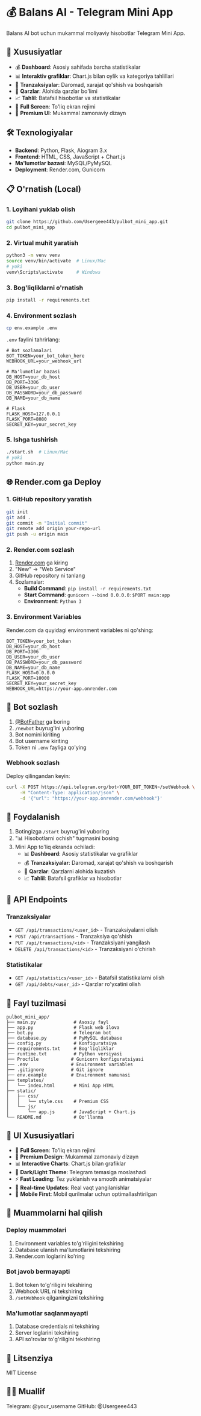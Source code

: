 # 💰 Balans AI - Telegram Mini App

Balans AI bot uchun mukammal moliyaviy hisobotlar Telegram Mini App.

## 🚀 Xususiyatlar

- 💰 **Dashboard**: Asosiy sahifada barcha statistikalar
- 📊 **Interaktiv grafiklar**: Chart.js bilan oylik va kategoriya tahlillari
- 💸 **Tranzaksiyalar**: Daromad, xarajat qo'shish va boshqarish
- 🏦 **Qarzlar**: Alohida qarzlar bo'limi
- 📈 **Tahlil**: Batafsil hisobotlar va statistikalar
- 📱 **Full Screen**: To'liq ekran rejimi
- 🎨 **Premium UI**: Mukammal zamonaviy dizayn

## 🛠 Texnologiyalar

- **Backend**: Python, Flask, Aiogram 3.x
- **Frontend**: HTML, CSS, JavaScript + Chart.js
- **Ma'lumotlar bazasi**: MySQL/PyMySQL
- **Deployment**: Render.com, Gunicorn

## 📋 O'rnatish (Local)

### 1. Loyihani yuklab olish
```bash
git clone https://github.com/Usergeee443/pulbot_mini_app.git
cd pulbot_mini_app
```

### 2. Virtual muhit yaratish
```bash
python3 -m venv venv
source venv/bin/activate  # Linux/Mac
# yoki
venv\Scripts\activate     # Windows
```

### 3. Bog'liqliklarni o'rnatish
```bash
pip install -r requirements.txt
```

### 4. Environment sozlash
```bash
cp env.example .env
```

`.env` faylini tahrirlang:
```env
# Bot sozlamalari
BOT_TOKEN=your_bot_token_here
WEBHOOK_URL=your_webhook_url

# Ma'lumotlar bazasi
DB_HOST=your_db_host
DB_PORT=3306
DB_USER=your_db_user
DB_PASSWORD=your_db_password
DB_NAME=your_db_name

# Flask
FLASK_HOST=127.0.0.1
FLASK_PORT=8080
SECRET_KEY=your_secret_key
```

### 5. Ishga tushirish
```bash
./start.sh  # Linux/Mac
# yoki
python main.py
```

## 🌐 Render.com ga Deploy

### 1. GitHub repository yaratish
```bash
git init
git add .
git commit -m "Initial commit"
git remote add origin your-repo-url
git push -u origin main
```

### 2. Render.com sozlash
1. [Render.com](https://render.com) ga kiring
2. "New" → "Web Service"
3. GitHub repository ni tanlang
4. Sozlamalar:
   - **Build Command**: `pip install -r requirements.txt`
   - **Start Command**: `gunicorn --bind 0.0.0.0:$PORT main:app`
   - **Environment**: `Python 3`

### 3. Environment Variables
Render.com da quyidagi environment variables ni qo'shing:
```
BOT_TOKEN=your_bot_token
DB_HOST=your_db_host
DB_PORT=3306
DB_USER=your_db_user
DB_PASSWORD=your_db_password
DB_NAME=your_db_name
FLASK_HOST=0.0.0.0
FLASK_PORT=10000
SECRET_KEY=your_secret_key
WEBHOOK_URL=https://your-app.onrender.com
```

## 🤖 Bot sozlash

1. [@BotFather](https://t.me/BotFather) ga boring
2. `/newbot` buyrug'ini yuboring
3. Bot nomini kiriting
4. Bot username kiriting
5. Token ni `.env` fayliga qo'ying

### Webhook sozlash
Deploy qilingandan keyin:
```bash
curl -X POST https://api.telegram.org/bot<YOUR_BOT_TOKEN>/setWebhook \
     -H "Content-Type: application/json" \
     -d '{"url": "https://your-app.onrender.com/webhook"}'
```

## 📱 Foydalanish

1. Botingizga `/start` buyrug'ini yuboring
2. "📊 Hisobotlarni ochish" tugmasini bosing
3. Mini App to'liq ekranda ochiladi:
   - 📊 **Dashboard**: Asosiy statistikalar va grafiklar
   - 💰 **Tranzaksiyalar**: Daromad, xarajat qo'shish va boshqarish
   - 🏦 **Qarzlar**: Qarzlarni alohida kuzatish
   - 📈 **Tahlil**: Batafsil grafiklar va hisobotlar

## 🔧 API Endpoints

### Tranzaksiyalar
- `GET /api/transactions/<user_id>` - Tranzaksiyalarni olish
- `POST /api/transactions` - Tranzaksiya qo'shish
- `PUT /api/transactions/<id>` - Tranzaksiyani yangilash
- `DELETE /api/transactions/<id>` - Tranzaksiyani o'chirish

### Statistikalar
- `GET /api/statistics/<user_id>` - Batafsil statistikalarni olish
- `GET /api/debts/<user_id>` - Qarzlar ro'yxatini olish

## 📁 Fayl tuzilmasi

```
pulbot_mini_app/
├── main.py              # Asosiy fayl
├── app.py               # Flask web ilova
├── bot.py               # Telegram bot
├── database.py          # PyMySQL database
├── config.py            # Konfiguratsiya
├── requirements.txt     # Bog'liqliklar
├── runtime.txt          # Python versiyasi
├── Procfile            # Gunicorn konfiguratsiyasi
├── .env                # Environment variables
├── .gitignore          # Git ignore
├── env.example         # Environment namunasi
├── templates/
│   └── index.html       # Mini App HTML
├── static/
│   ├── css/
│   │   └── style.css    # Premium CSS
│   └── js/
│       └── app.js       # JavaScript + Chart.js
└── README.md            # Qo'llanma
```

## 🎨 UI Xususiyatlari

- 📱 **Full Screen**: To'liq ekran rejimi
- 🎨 **Premium Design**: Mukammal zamonaviy dizayn
- 📊 **Interactive Charts**: Chart.js bilan grafiklar
- 🌙 **Dark/Light Theme**: Telegram temasiga moslashadi
- ⚡ **Fast Loading**: Tez yuklanish va smooth animatsiyalar
- 🔄 **Real-time Updates**: Real vaqt yangilanishlar
- 📱 **Mobile First**: Mobil qurilmalar uchun optimallashtirilgan

## 🐛 Muammolarni hal qilish

### Deploy muammolari
1. Environment variables to'g'riligini tekshiring
2. Database ulanish ma'lumotlarini tekshiring
3. Render.com loglarini ko'ring

### Bot javob bermayapti
1. Bot token to'g'riligini tekshiring
2. Webhook URL ni tekshiring
3. `/setWebhook` qilganingizni tekshiring

### Ma'lumotlar saqlanmayapti
1. Database credentials ni tekshiring
2. Server loglarini tekshiring
3. API so'rovlar to'g'riligini tekshiring

## 📄 Litsenziya

MIT License

## 👨‍💻 Muallif

Telegram: @your_username
GitHub: @Usergeee443
